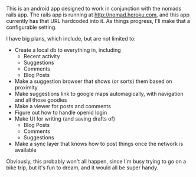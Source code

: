 This is an android app designed to work in conjunction with the nomads rails app.  The rails app is running at http://nomad.heroku.com, and this app currently has that URL hardcoded into it.  As things progress, I'll make that a configurable setting.  

I have big plans, which include, but are not limited to: 
  * Create a local db to everything in, including
    * Recent activity
    * Suggestions
    * Comments
    * Blog Posts
  * Make a suggestion browser that shows (or sorts) them based on proximity 
  * Make suggestions link to google maps automagically, with navigation and all those goodies
  * Make a viewer for posts and comments
  * Figure out how to handle openid login
  * Make UI for writing (and saving drafts of)
    * Blog Posts
    * Comments
    * Suggestions
  * Make a sync layer that knows how to post things once the network is available

Obviously, this probably won't all happen, since I'm busy trying to go on a bike trip, but it's fun to dream, and it would all be super handy.  
